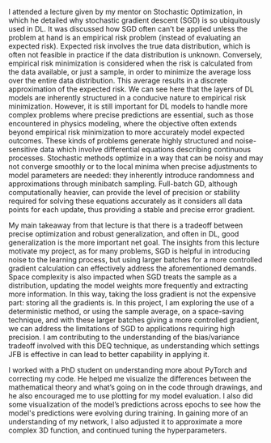 I attended a lecture given by my mentor on Stochastic Optimization, in which he detailed why stochastic gradient descent (SGD) is so ubiquitously used in DL. It was discussed how SGD often can’t be applied unless the problem at hand is an empirical risk problem (instead of evaluating an expected risk). Expected risk involves the true data distribution, which is often not feasible in practice if the data distribution is unknown. Conversely, empirical risk minimization is considered when the risk is calculated from the data available, or just a sample, in order to minimize the average loss over the entire data distribution. This average results in a discrete approximation of the expected risk. We can see here that the layers of DL models are inherently structured in a conducive nature to empirical risk minimization. However, it is still important for DL models to handle more complex problems where precise predictions are essential, such as those encountered in physics modeling, where the objective often extends beyond empirical risk minimization to more accurately model expected outcomes. These kinds of problems generate highly structured and noise-sensitive data which involve differential equations describing continuous processes. Stochastic methods optimize in a way that can be noisy and may not converge smoothly or to the local minima when precise adjustments to model parameters are needed: they inherently introduce randomness and approximations through minibatch sampling. Full-batch GD, although computationally heavier, can provide the level of precision or stability required for solving these equations accurately as it considers all data points for each update, thus providing a stable and precise error gradient.

My main takeaway from that lecture is that there is a tradeoff between precise optimization and robust generalization, and often in DL, good generalization is the more important net goal. The insights from this lecture motivate my project, as for many problems, SGD is helpful in introducing noise to the learning process, but using larger batches for a more controlled gradient calculation can effectively address the aforementioned demands. Space complexity is also impacted when SGD treats the sample as a distribution, updating the model weights more frequently and extracting more information. In this way, taking the loss gradient is not the expensive part: storing all the gradients is. In this project, I am exploring the use of a deterministic method, or using the sample average, on a space-saving technique, and with these larger batches giving a more controlled gradient, we can address the limitations of SGD to applications requiring high precision. I am contributing to the understanding of the bias/variance tradeoff involved with this DEQ technique, as understanding which settings JFB is effective in can lead to better capability in applying it.

I worked with a PhD student on understanding more about PyTorch and correcting my code. He helped me visualize the differences between the mathematical theory and what’s going on in the code through drawings, and he also encouraged me to use plotting for my model evaluation. I also did some visualization of the model’s predictions across epochs to see how the model's predictions were evolving during training. In gaining more of an understanding of my network, I also adjusted it to approximate a more complex 3D function, and continued tuning the hyperparameters.
